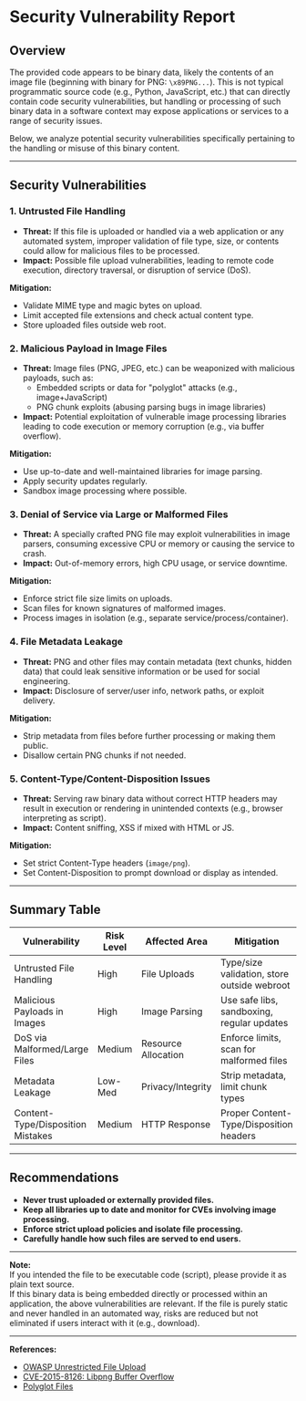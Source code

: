 # Security Vulnerability Report

## Overview

The provided code appears to be binary data, likely the contents of an image file (beginning with binary for PNG: `\x89PNG...`). This is not typical programmatic source code (e.g., Python, JavaScript, etc.) that can directly contain code security vulnerabilities, but handling or processing of such binary data in a software context may expose applications or services to a range of security issues.

Below, we analyze potential security vulnerabilities specifically pertaining to the handling or misuse of this binary content.

---

## Security Vulnerabilities

### 1. **Untrusted File Handling**
- **Threat:** If this file is uploaded or handled via a web application or any automated system, improper validation of file type, size, or contents could allow for malicious files to be processed.
- **Impact:** Possible file upload vulnerabilities, leading to remote code execution, directory traversal, or disruption of service (DoS).

**Mitigation:**
- Validate MIME type and magic bytes on upload.
- Limit accepted file extensions and check actual content type.
- Store uploaded files outside web root.

### 2. **Malicious Payload in Image Files**
- **Threat:** Image files (PNG, JPEG, etc.) can be weaponized with malicious payloads, such as:
  - Embedded scripts or data for "polyglot" attacks (e.g., image+JavaScript)
  - PNG chunk exploits (abusing parsing bugs in image libraries)
- **Impact:** Potential exploitation of vulnerable image processing libraries leading to code execution or memory corruption (e.g., via buffer overflow).

**Mitigation:**
- Use up-to-date and well-maintained libraries for image parsing.
- Apply security updates regularly.
- Sandbox image processing where possible.

### 3. **Denial of Service via Large or Malformed Files**
- **Threat:** A specially crafted PNG file may exploit vulnerabilities in image parsers, consuming excessive CPU or memory or causing the service to crash.
- **Impact:** Out-of-memory errors, high CPU usage, or service downtime.

**Mitigation:**
- Enforce strict file size limits on uploads.
- Scan files for known signatures of malformed images.
- Process images in isolation (e.g., separate service/process/container).

### 4. **File Metadata Leakage**
- **Threat:** PNG and other files may contain metadata (text chunks, hidden data) that could leak sensitive information or be used for social engineering.
- **Impact:** Disclosure of server/user info, network paths, or exploit delivery.

**Mitigation:**
- Strip metadata from files before further processing or making them public.
- Disallow certain PNG chunks if not needed.

### 5. **Content-Type/Content-Disposition Issues**
- **Threat:** Serving raw binary data without correct HTTP headers may result in execution or rendering in unintended contexts (e.g., browser interpreting as script).
- **Impact:** Content sniffing, XSS if mixed with HTML or JS.

**Mitigation:**
- Set strict Content-Type headers (`image/png`).
- Set Content-Disposition to prompt download or display as intended.

---

## Summary Table

| Vulnerability                        | Risk Level | Affected Area        | Mitigation                                    |
|-------------------------------------- |------------|----------------------|-----------------------------------------------|
| Untrusted File Handling              | High       | File Uploads         | Type/size validation, store outside webroot   |
| Malicious Payloads in Images         | High       | Image Parsing        | Use safe libs, sandboxing, regular updates    |
| DoS via Malformed/Large Files        | Medium     | Resource Allocation  | Enforce limits, scan for malformed files      |
| Metadata Leakage                     | Low-Med    | Privacy/Integrity    | Strip metadata, limit chunk types             |
| Content-Type/Disposition Mistakes    | Medium     | HTTP Response        | Proper Content-Type/Disposition headers       |

---

## Recommendations

- **Never trust uploaded or externally provided files.**
- **Keep all libraries up to date and monitor for CVEs involving image processing.**
- **Enforce strict upload policies and isolate file processing.**
- **Carefully handle how such files are served to end users.**

---

**Note:**  
If you intended the file to be executable code (script), please provide it as plain text source.  
If this binary data is being embedded directly or processed within an application, the above vulnerabilities are relevant. If the file is purely static and never handled in an automated way, risks are reduced but not eliminated if users interact with it (e.g., download).

---

**References:**
- [OWASP Unrestricted File Upload](https://owasp.org/www-community/vulnerabilities/Unrestricted_File_Upload)
- [CVE-2015-8126: Libpng Buffer Overflow](https://cve.mitre.org/cgi-bin/cvename.cgi?name=CVE-2015-8126)
- [Polyglot Files](https://research.checkpoint.com/2018/its-a-jpeg-its-a-pdf-its-malware-polyglots-in-files/)